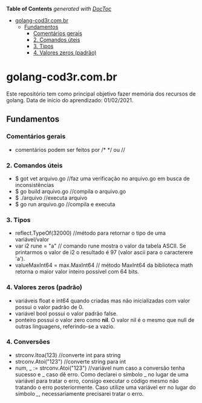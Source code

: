 <!-- START doctoc generated TOC please keep comment here to allow auto update -->
<!-- DON'T EDIT THIS SECTION, INSTEAD RE-RUN doctoc TO UPDATE -->
**Table of Contents**  *generated with [DocToc](https://github.com/thlorenz/doctoc)*

- [golang-cod3r.com.br](#golang-cod3rcombr)
  - [Fundamentos](#fundamentos)
    - [Comentários gerais](#coment%C3%A1rios-gerais)
    - [2. Comandos úteis](#2-comandos-%C3%BAteis)
    - [3. Tipos](#3-tipos)
    - [4. Valores zeros (padrão)](#4-valores-zeros-padr%C3%A3o)

<!-- END doctoc generated TOC please keep comment here to allow auto update -->

# golang-cod3r.com.br

Este repositório tem como principal objetivo fazer memória dos recursos de golang. Data de início do aprendizado: 01/02/2021.

## Fundamentos

### Comentários gerais
  - comentários podem ser feitos por /* */ ou //

### 2. Comandos úteis
  - $ got vet arquivo.go //faz uma verificação no arquivo.go em busca de inconsistências
  - $ go build arquivo.go //compila o arquivo.go
  - $ ./arquivo //executa arquivo
  - $ go run arquivo.go //compila e executa 
 
### 3. Tipos
  - reflect.TypeOf(32000) //método para retornar o tipo de uma variável/valor
  - var i2 rune = "a" // comando rune mostra o valor da tabela ASCII. Se printarmos o valor de i2 o resultado é 97 (valor ascii para o caracterere 'a').
  - valueMaxInt64 = max.MaxInt64 // método MaxInt64 da biblioteca math retorna o maior valor inteiro possível com 64 bits.
  
### 4. Valores zeros (padrão)
  - variáveis float e int64 quando criadas mas não inicializadas com valor possui o valor padrão de 0.
  - variável bool possui o valor padrão false.
  - ponteiro possui o valor zero como **nil**. O valor nil é o mesmo que null de outras linguagens, referindo-se a vazio.
  
 ### 4. Conversões
  - strconv.Itoa(123) //converte  int para string
  - strconv.Atoi("123") //converte string para int
  - num, _ := strconv.Atoi("123") //variável num caso a conversão tenha sucesso e _ caso dê erro. Como declarei o símbolo _ no lugar de uma variável para tratar o erro, consigo executar o código mesmo não tratando o erro posteriormente. Caso utilize uma variável err no lugar do símbolo *_*, necessariamente precisarei tratar o erro.

